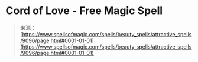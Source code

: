 <!--yml
category: 未分类
date: 2024-06-12 18:44:51
-->

# Cord of Love - Free Magic Spell

> 来源：[https://www.spellsofmagic.com/spells/beauty_spells/attractive_spells/9096/page.html#0001-01-01](https://www.spellsofmagic.com/spells/beauty_spells/attractive_spells/9096/page.html#0001-01-01)